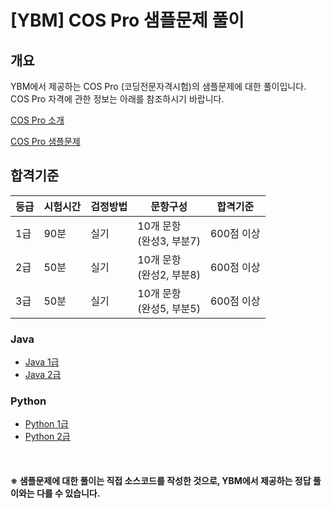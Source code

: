 # [YBM] COS Pro 샘플문제 풀이

## 개요

YBM에서 제공하는 COS Pro (코딩전문자격시험)의 샘플문제에 대한 풀이입니다. COS Pro 자격에 관한 정보는 아래를 참조하시기 바랍니다.

[COS Pro 소개](https://www.ybmit.com/cos_pro/cos_pro_info.jsp "COS Pro 소개")

[COS Pro 샘플문제](https://www.ybmit.com/cos_pro/cos_pro_r_test.jsp "COS Pro 소개")

## 합격기준

|등급|시험시간|검정방법|문항구성|합격기준|
|---|---|---|---|---|
|1급|90분|실기|10개 문항<br />(완성3, 부분7)|600점 이상|
|2급|50분|실기|10개 문항<br />(완성2, 부분8)|600점 이상|
|3급|50분|실기|10개 문항<br />(완성5, 부분5)|600점 이상|

### Java
  - [Java 1급](https://github.com/tnehf18/cosPro/blob/main/java/ex_1st/ "Java 1급 샘플문제")
  - [Java 2급](https://github.com/tnehf18/cosPro/blob/main/java/ex_2nd/ex_2nd_list.md "Java 2급 샘플문제")

### Python
  - [Python 1급]()
  - [Python 2급]()

<br />

#### ※ 샘플문제에 대한 풀이는 직접 소스코드를 작성한 것으로, YBM에서 제공하는 정답 풀이와는 다를 수 있습니다.

